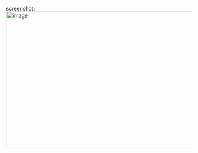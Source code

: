 screenshot:
<img width="859" height="370" alt="image" src="https://github.com/user-attachments/assets/f921ddf6-ddd3-4af5-94ae-32df7e9f1e56" />
